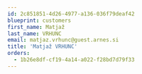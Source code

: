 ```yaml
---
id: 2c851851-4d26-4977-a136-036f79deaf42
blueprint: customers
first_name: Matjaž
last_name: VRHUNC
email: matjaz.vrhunc@guest.arnes.si
title: 'Matjaž VRHUNC'
orders:
  - 1b26e8df-cf19-4a14-a022-f28bd7d79f33
---
```

